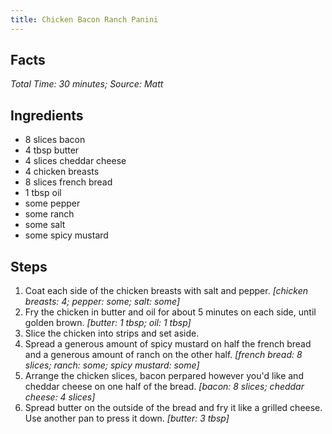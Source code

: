 ```yaml
---
title: Chicken Bacon Ranch Panini
---
```

## Facts
*Total Time: 30 minutes; Source: Matt*
## Ingredients
- 8 slices bacon                       
- 4 tbsp butter                      
- 4 slices cheddar cheese              
- 4 chicken breasts             
- 8 slices french bread                
- 1 tbsp oil                         
- some pepper                      
- some ranch                       
- some salt                        
- some spicy mustard               
## Steps
1. Coat each side of the chicken breasts with salt and pepper.
*[chicken breasts: 4; pepper: some; salt: some]*
2. Fry the chicken in butter and oil for about 5 minutes on each side, until golden brown.
*[butter: 1 tbsp; oil: 1 tbsp]*
3. Slice the chicken into strips and set aside.
4. Spread a generous amount of spicy mustard on half the french bread and a generous amount of ranch on the other half.
*[french bread: 8 slices; ranch: some; spicy mustard: some]*
5. Arrange the chicken slices, bacon perpared however you'd like and cheddar cheese on one half of the bread.
*[bacon: 8 slices; cheddar cheese: 4 slices]*
6. Spread butter on the outside of the bread and fry it like a grilled cheese. Use another pan to press it down.
*[butter: 3 tbsp]*
